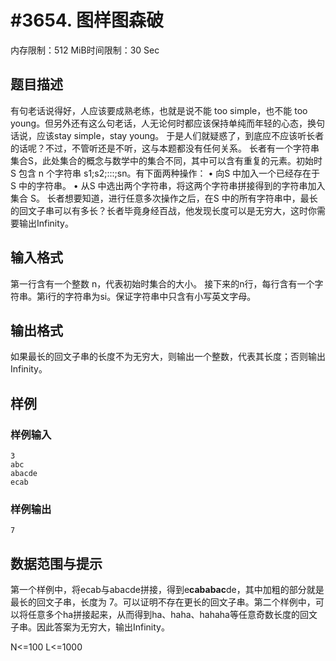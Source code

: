 # #3654. 图样图森破

内存限制：512 MiB时间限制：30 Sec

## 题目描述

有句老话说得好，人应该要成熟老练，也就是说不能 too simple，也不能 too young。但另外还有这么句老话，人无论何时都应该保持单纯而年轻的心态，换句话说，应该stay simple，stay young。
于是人们就疑惑了，到底应不应该听长者的话呢？不过，不管听还是不听，这与本题都没有任何关系。
长者有一个字符串集合S，此处集合的概念与数学中的集合不同，其中可以含有重复的元素。初始时 S 包含 n 个字符串 s1;s2;:::;sn。有下面两种操作：
&bull; 向S 中加入一个已经存在于 S 中的字符串。
&bull; 从S 中选出两个字符串，将这两个字符串拼接得到的字符串加入集合 S。
长者想要知道，进行任意多次操作之后，在S 中的所有字符串中，最长的回文子串可以有多长？长者毕竟身经百战，他发现长度可以是无穷大，这时你需要输出Infinity。

## 输入格式

第一行含有一个整数 n，代表初始时集合的大小。
接下来的n行，每行含有一个字符串。第i行的字符串为si。保证字符串中只含有小写英文字母。

## 输出格式

如果最长的回文子串的长度不为无穷大，则输出一个整数，代表其长度；否则输出Infinity。

## 样例

### 样例输入

    
    3
    abc
    abacde
    ecab
    
    
    

### 样例输出

    
    7
    
    
    

## 数据范围与提示

第一个样例中，将ecab与abacde拼接，得到e**cababac**de，其中加粗的部分就是最长的回文子串，长度为 7。可以证明不存在更长的回文子串。第二个样例中，可以将任意多个ha拼接起来，从而得到ha、haha、hahaha等任意奇数长度的回文子串。因此答案为无穷大，输出Infinity。

N<=100
L<=1000
